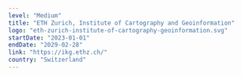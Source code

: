 ```yaml
---
level: "Medium"
title: "ETH Zurich, Institute of Cartography and Geoinformation"
logo: "eth-zurich-institute-of-cartography-geoinformation.svg"
startDate: "2023-01-01"
endDate: "2029-02-28"
link: "https://ikg.ethz.ch/"
country: "Switzerland"
---
```


